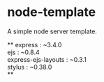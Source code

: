 node-template
=============

A simple node server template.

**
express 				: ~3.4.0  
ejs 					: ~0.8.4  
express-ejs-layouts 	: ~0.3.1  
stylus					: ~0.38.0  
**